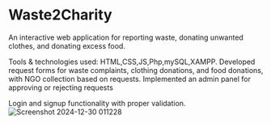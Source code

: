 # Waste2Charity
An interactive web application for reporting waste, donating unwanted clothes, and donating excess food.

Tools & technologies used: HTML,CSS,JS,Php,mySQL,XAMPP.
Developed request forms for waste complaints, clothing donations, and food donations, with NGO collection based on requests.
Implemented an admin panel for approving or rejecting requests

Login and signup functionality with proper validation.
![Screenshot 2024-12-30 011228](https://github.com/user-attachments/assets/57ccbc18-9758-4d89-a734-4a1c061fbee5)



